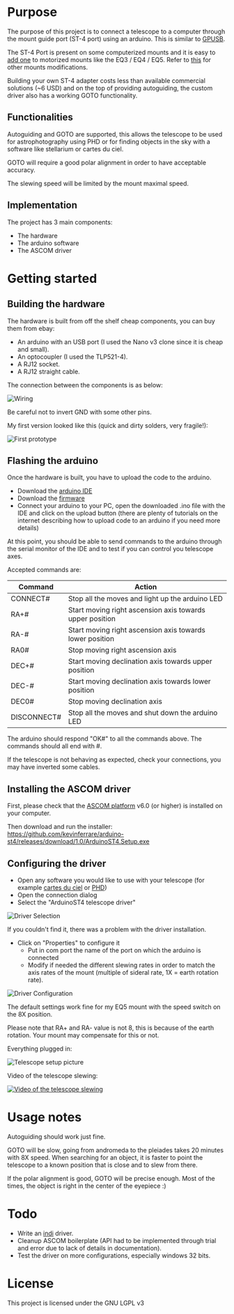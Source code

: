 # Purpose
The purpose of this project is to connect a telescope to a computer through the mount guide port (ST-4 port) using an arduino. This is similar to [GPUSB](http://www.store.shoestringastronomy.com/gpusb.htm).

The ST-4 Port is present on some computerized mounts and it is easy to [add one](http://thx8411.over-blog.com/pages/Add_an_ST4_port_on_the_EQ4EQ5_motor_drives-3258969.html) to motorized mounts like the EQ3 / EQ4 / EQ5. Refer to [this](http://www.store.shoestringastronomy.com/downloads/HCModGuidance.pdf) for other mounts modifications.

Building your own ST-4 adapter costs less than available commercial solutions (~6 USD) and on the top of providing autoguiding, the custom driver also has a working GOTO functionality.

## Functionalities
Autoguiding and GOTO are supported, this allows the telescope to be used for astrophotography using PHD or for finding objects in the sky with a software like stellarium or cartes du ciel.

GOTO will require a good polar alignment in order to have acceptable accuracy.

The slewing speed will be limited by the mount maximal speed.

## Implementation
The project has 3 main components:
  * The hardware
  * The arduino software
  * The ASCOM driver

# Getting started
## Building the hardware
The hardware is built from off the shelf cheap components, you can buy them from ebay:
  * An arduino with an USB port (I used the Nano v3 clone since it is cheap and small).
  * An optocoupler (I used the TLP521-4).
  * A RJ12 socket.
  * A RJ12 straight cable.

The connection between the components is as below:

![Wiring](https://raw.githubusercontent.com/kevinferrare/arduino-st4/master/Hardware/diagram.png)

Be careful not to invert GND with some other pins.

My first version looked like this (quick and dirty solders, very fragile!):

![First prototype](https://raw.githubusercontent.com/kevinferrare/arduino-st4/master/Hardware/prototype_small.png)

## Flashing the arduino
Once the hardware is built, you have to upload the code to the arduino.
  * Download the [arduino IDE](http://arduino.cc/en/main/software#toc1)
  * Download the [firmware](https://github.com/kevinferrare/arduino-st4/releases/download/1.0/ArduinoCode.ino)
  * Connect your arduino to your PC, open the downloaded .ino file with the IDE and click on the upload button (there are plenty of tutorials on the internet describing how to upload code to an arduino if you need more details)

At this point, you should be able to send commands to the arduino through the serial monitor of the IDE and to test if you can control you telescope axes.

Accepted commands are:

Command | Action
--------|-------
CONNECT# | Stop all the moves and light up the arduino LED
RA+# | Start moving right ascension axis towards upper position
RA-# | Start moving right ascension axis towards lower position
RA0# | Stop moving right ascension axis
DEC+# | Start moving declination axis towards upper position
DEC-# | Start moving declination  axis towards lower position
DEC0# | Stop moving declination  axis
DISCONNECT# | Stop all the moves and shut down the arduino LED

The arduino should respond "OK#" to all the commands above. The commands should all end with #.

If the telescope is not behaving as expected, check your connections, you may have inverted some cables.

## Installing the ASCOM driver
First, please check that the [ASCOM platform](http://ascom-standards.org/) v6.0 (or higher) is installed on your computer.

Then download and run the installer:
https://github.com/kevinferrare/arduino-st4/releases/download/1.0/ArduinoST4.Setup.exe

## Configuring the driver
  * Open any software you would like to use with your telescope (for example [cartes du ciel](http://www.ap-i.net/skychart/en/start) or [PHD](http://www.stark-labs.com/phdguiding.html))
  * Open the connection dialog
  * Select the "ArduinoST4 telescope driver"

![Driver Selection](https://raw.githubusercontent.com/kevinferrare/arduino-st4/master/Wiki/DriverSelection.png)

If you couldn't find it, there was a problem with the driver installation.
  * Click on "Properties" to configure it
    * Put in com port the name of the port on which the arduino is connected
    * Modify if needed the different slewing rates in order to match the axis rates of the mount (multiple of sideral rate, 1X = earth rotation rate).

![Driver Configuration](https://raw.githubusercontent.com/kevinferrare/arduino-st4/master/Wiki/DriverConfiguration.png)

The default settings work fine for my EQ5 mount with the speed switch on the 8X position.

Please note that RA+ and RA- value is not 8, this is because of the earth rotation. Your mount may compensate for this or not.

Everything plugged in:

![Telescope setup picture](https://raw.githubusercontent.com/kevinferrare/arduino-st4/master/Hardware/plugged_into_scope_small.jpg)

Video of the telescope slewing:

[![Video of the telescope slewing](http://img.youtube.com/vi/MwBNUDN8piQ/0.jpg)](http://www.youtube.com/watch?v=MwBNUDN8piQ)


# Usage notes
Autoguiding should work just fine.

GOTO will be slow, going from andromeda to the pleiades takes 20 minutes with 8X speed. When searching for an object, it is faster to point the telescope to a known position that is close and to slew from there.

If the polar alignment is good, GOTO will be precise enough. Most of the times, the object is right in the center of the eyepiece :)

# Todo
  * Write an [indi](http://www.indilib.org/) driver.
  * Cleanup ASCOM boilerplate (API had to be implemented through trial and error due to lack of details in documentation).
  * Test the driver on more configurations, especially windows 32 bits.

# License
This project is licensed under the GNU LGPL v3
